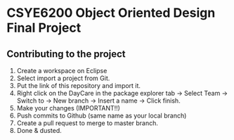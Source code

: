 # CSYE6200 Object Oriented Design Final Project

## Contributing to the project

1. Create a workspace on Eclipse
2. Select import a project from Git.
3. Put the link of this repository and import it.
4. Right click on the DayCare in the package explorer tab -> Select Team -> Switch to -> New branch -> Insert a name -> Click finish.
5. Make your changes (IMPORTANT!!)
6. Push commits to Github (same name as your local branch)
7. Create a pull request to merge to master branch.
8. Done & dusted.